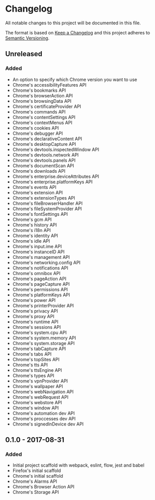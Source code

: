 # Changelog
All notable changes to this project will be documented in this file.

The format is based on [Keep a Changelog](http://keepachangelog.com/en/1.0.0/)
and this project adheres to [Semantic Versioning](http://semver.org/spec/v2.0.0.html).

## Unreleased
### Added
- An option to specify which Chrome version you want to use
- Chrome's accessibilityFeatures API
- Chrome's bookmarks API
- Chrome's browserAction API
- Chrome's browsingData API
- Chrome's certificateProvider API
- Chrome's commands API
- Chrome's contentSettings API
- Chrome's contextMenus API
- Chrome's cookies API
- Chrome's debugger API
- Chrome's declarativeContent API
- Chrome's desktopCapture API
- Chrome's devtools.inspectedWindow API
- Chrome's devtools.network API
- Chrome's devtools.panels API
- Chrome's documentScan API
- Chrome's downloads API
- Chrome's enterprise.deviceAttributes API
- Chrome's enterprise.platformKeys API
- Chrome's events API
- Chrome's extension API
- Chrome's extensionTypes API
- Chrome's fileBrowserHandler API
- Chrome's fileSystemProvider API
- Chrome's fontSettings API
- Chrome's gcm API
- Chrome's history API
- Chrome's i18n API
- Chrome's identity API
- Chrome's idle API
- Chrome's input.ime API
- Chrome's instanceID API
- Chrome's management API
- Chrome's networking.config API
- Chrome's notifications API
- Chrome's omnibox API
- Chrome's pageAction API
- Chrome's pageCapture API
- Chrome's permissions API
- Chrome's platformKeys API
- Chrome's power API
- Chrome's printerProvider API
- Chrome's privacy API
- Chrome's proxy API
- Chrome's runtime API
- Chrome's sessions API
- Chrome's system.cpu API
- Chrome's system.memory API
- Chrome's system.storage API
- Chrome's tabCapture API
- Chrome's tabs API
- Chrome's topSites API
- Chrome's tts API
- Chrome's ttsEngine API
- Chrome's types API
- Chrome's vpnProvider API
- Chrome's wallpaper API
- Chrome's webNavigation API
- Chrome's webRequest API
- Chrome's webstore API
- Chrome's window API
- Chrome's automation dev API
- Chrome's proccesses dev API
- Chrome's signedInDevice dev API

## 0.1.0 - 2017-08-31
### Added
- Initial project scaffold with webpack, eslint, flow, jest and babel
- Firefox's initial scaffold
- Chrome's initial scaffold
- Chrome's Alarms API
- Chrome's Browser Action API
- Chrome's Storage API
